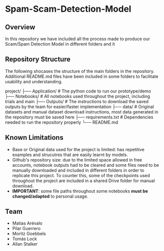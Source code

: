 # Spam-Scam-Detection-Model

## Overview
In this repository we have included all the process made to produce our Scam/Spam Detection Model in different folders and it


## Repository Structure
The following shocases the structure of the main folders in the repository. Additional README.md files have been included in some folders to facilitate usability and understanding.

project/
├── Application/         # The python code to run our prototype/demo
├── Notebooks/           # All notebooks used throughout the project, including trials and main
├── Outputs/             # The instructions to download the saved outputs by the team for easier/faster implementation
├── data/                # Original datasets and manual dataset download instructions, most data generated in the repository must be saved here
├── requirements.txt     # Dependencies needed to run the repository properly
└── README.md

## Known Limitations
- Base or Original data used for the project is limited: has repetitive examples and strucutres that are easily learnt by models.
- Github's repository size: due to the limited space allowed in free accounts, notebook outputs had to be cleared and some files need to be manually downloaded and included in different folders in order to replicate this project. To counter this, some of the checkpoints used throughout the project are included in a shared Drive folder for manual download.
- **IMPORTANT**: some file paths throughout some notebooks **must be changed/adapted** to personal usage.

## Team
- Matías Arévalo
- Pilar Guerrero
- Moritz Goebbels
- Tomás Lock
- Allan Stalker 
